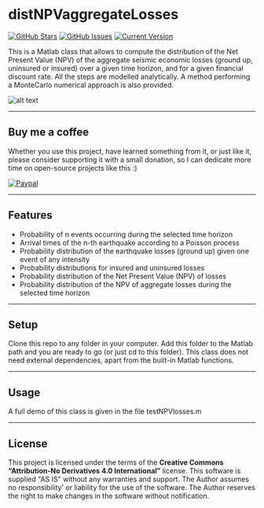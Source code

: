distNPVaggregateLosses
============
[![GitHub Stars](https://img.shields.io/github/stars/robgen/distNPVaggregateLosses.svg)](https://github.com/robgen/distNPVaggregateLosses/stargazers) [![GitHub Issues](https://img.shields.io/github/issues/robgen/distNPVaggregateLosses.svg)](https://github.com/robgen/distNPVaggregateLosses/issues) [![Current Version](https://img.shields.io/badge/version-1.0.0-green.svg)](https://github.com/robgen/distNPVaggregateLosses)

This is a Matlab class that allows to compute the distribution of the Net Present Value (NPV) of the aggregate seismic economic losses (ground up, uninsured or insured) over a given time horizon, and for a given financial discount rate. All the steps are modelled analytically. A method performing a MonteCarlo numerical approach is also provided.

![alt text](https://github.com/robgen/distNPVaggregateLosses/blob/main/test/PDFaggLoss.jpg?raw=true)

---
## Buy me a coffee

Whether you use this project, have learned something from it, or just like it, please consider supporting it with a small donation, so I can dedicate more time on open-source projects like this :)

<a href="http://paypal.me/robgen" target="_blank"><img src="https://www.paypalobjects.com/webstatic/mktg/logo/pp_cc_mark_74x46.jpg" alt="Paypal" style="height: auto !important;width: auto !important;" ></a>

---

## Features
- Probability of n events occurring during the selected time horizon
- Arrival times of the n-th earthquake according to a Poisson process
- Probability distribution of the earthquake losses (ground up) given one event of any intensity
- Probability distributions for insured and uninsured losses
- Probability distribution of the Net Present Value (NPV) of losses
- Probability distribution of the NPV of aggregate losses during the selected time horizon

---

## Setup
Clone this repo to any folder in your computer. Add this folder to the Matlab path and you are ready to go (or just cd to this folder). This class does not need external dependencies, apart from the built-in Matlab functions.

---

## Usage
A full demo of this class is given in the file testNPVlosses.m

---

## License
This project is licensed under the terms of the **Creative Commons “Attribution-No Derivatives 4.0 International”** license. This software is supplied "AS IS" without any warranties and support. The Author assumes no responsibility' or liability for the use of the software. The Author reserves the right to make changes in the software without notification.
